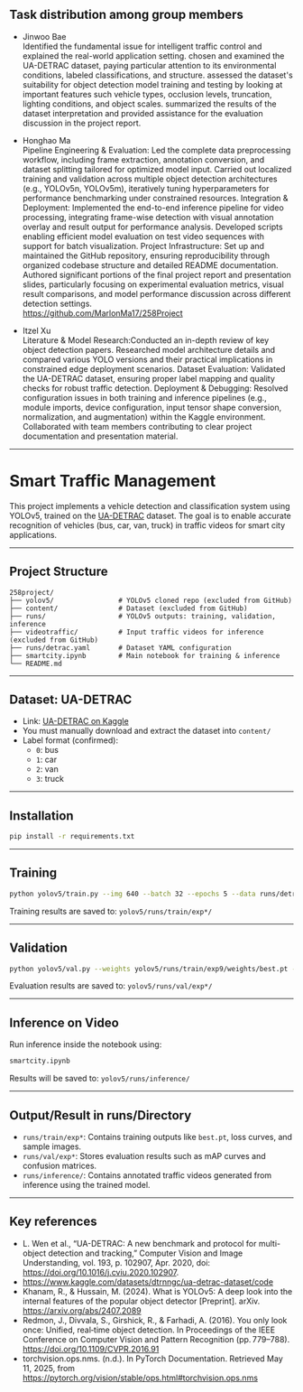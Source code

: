 ##  Task distribution among group members

- Jinwoo Bae  
Identified the fundamental issue for intelligent traffic control and explained the real-world application setting. chosen and examined the UA-DETRAC dataset, paying particular attention to its environmental conditions, labeled classifications, and structure. assessed the dataset's suitability for object detection model training and testing by looking at important features such vehicle types, occlusion levels, truncation, lighting conditions, and object scales. summarized the results of the dataset interpretation and provided assistance for the evaluation discussion in the project report.

- Honghao Ma  
Pipeline Engineering & Evaluation: Led the complete data preprocessing workflow, including frame extraction, annotation conversion, and dataset splitting tailored for optimized model input. Carried out localized training and validation across multiple object detection architectures (e.g., YOLOv5n, YOLOv5m), iteratively tuning hyperparameters for performance benchmarking under constrained resources.
Integration & Deployment: Implemented the end-to-end inference pipeline for video processing, integrating frame-wise detection with visual annotation overlay and result output for performance analysis. Developed scripts enabling efficient model evaluation on test video sequences with support for batch visualization.
Project Infrastructure: Set up and maintained the GitHub repository, ensuring reproducibility through organized codebase structure and detailed README documentation. Authored significant portions of the final project report and presentation slides, particularly focusing on experimental evaluation metrics, visual result comparisons, and model performance discussion across different detection settings.  
https://github.com/MarlonMa17/258Project

- Itzel Xu  
Literature & Model Research:Conducted an in-depth review of key object detection papers. Researched model architecture details and compared various YOLO versions and their practical implications in constrained edge deployment scenarios.
Dataset Evaluation: Validated the UA-DETRAC dataset, ensuring proper label mapping and quality checks for robust traffic detection.
Deployment & Debugging: Resolved configuration issues in both training and inference pipelines (e.g., module imports, device configuration, input tensor shape conversion, normalization, and augmentation) within the Kaggle environment.
Collaborated with team members contributing to clear project documentation and presentation material.


---

# Smart Traffic Management


This project implements a vehicle detection and classification system using YOLOv5, trained on the [UA-DETRAC](https://www.kaggle.com/datasets/dtrnngc/ua-detrac-dataset) dataset. The goal is to enable accurate recognition of vehicles (bus, car, van, truck) in traffic videos for smart city applications.

---

## Project Structure

```
258project/
├── yolov5/                # YOLOv5 cloned repo (excluded from GitHub)
├── content/               # Dataset (excluded from GitHub)
├── runs/                  # YOLOv5 outputs: training, validation, inference
├── videotraffic/          # Input traffic videos for inference (excluded from GitHub)
├── runs/detrac.yaml       # Dataset YAML configuration
├── smartcity.ipynb        # Main notebook for training & inference
└── README.md
```

---

## Dataset: UA-DETRAC

- Link: [UA-DETRAC on Kaggle](https://www.kaggle.com/datasets/dtrnngc/ua-detrac-dataset)
- You must manually download and extract the dataset into `content/`
- Label format (confirmed):
  - `0`: bus
  - `1`: car
  - `2`: van
  - `3`: truck

---

##  Installation

```bash
pip install -r requirements.txt
```

---

##  Training

```bash
python yolov5/train.py --img 640 --batch 32 --epochs 5 --data runs/detrac.yaml --weights yolov5m.pt --device 0 --cache
```

Training results are saved to: `yolov5/runs/train/exp*/`

---

##  Validation

```bash
python yolov5/val.py --weights yolov5/runs/train/exp9/weights/best.pt --data runs/detrac.yaml --img 416
```

Evaluation results are saved to: `yolov5/runs/val/exp*/`

---

##  Inference on Video

Run inference inside the notebook using:

```python
smartcity.ipynb
```

Results will be saved to: `yolov5/runs/inference/`

---



##  Output/Result in runs/Directory

- `runs/train/exp*`: Contains training outputs like `best.pt`, loss curves, and sample images.
- `runs/val/exp*`: Stores evaluation results such as mAP curves and confusion matrices.
- `runs/inference/`: Contains annotated traffic videos generated from inference using the trained model.

---

##  Key references

- L. Wen et al., “UA-DETRAC: A new benchmark and protocol for multi-object detection and tracking,” Computer Vision and Image Understanding, vol. 193, p. 102907, Apr. 2020, doi: https://doi.org/10.1016/j.cviu.2020.102907.
- https://www.kaggle.com/datasets/dtrnngc/ua-detrac-dataset/code
-  Khanam, R., & Hussain, M. (2024). What is YOLOv5: A deep look into the internal features of the popular object detector [Preprint]. arXiv. https://arxiv.org/abs/2407.2089
- Redmon, J., Divvala, S., Girshick, R., & Farhadi, A. (2016). You only look once: Unified, real‑time object detection. In Proceedings of the IEEE Conference on Computer Vision and Pattern Recognition (pp. 779–788). https://doi.org/10.1109/CVPR.2016.91
- torchvision.ops.nms. (n.d.). In PyTorch Documentation. Retrieved May 11, 2025, from https://pytorch.org/vision/stable/ops.html#torchvision.ops.nms

